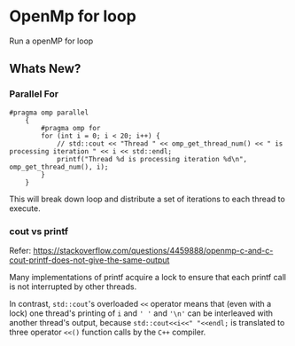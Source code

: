 # OpenMp for loop

Run a openMP for loop

## Whats New?

### Parallel For
```
#pragma omp parallel
    {
        #pragma omp for
        for (int i = 0; i < 20; i++) {
            // std::cout << "Thread " << omp_get_thread_num() << " is processing iteration " << i << std::endl;
            printf("Thread %d is processing iteration %d\n", omp_get_thread_num(), i);
        }
    }
```

This will break down loop and distribute a set of iterations to each thread to execute.

### cout vs printf

Refer: https://stackoverflow.com/questions/4459888/openmp-c-and-c-cout-printf-does-not-give-the-same-output


Many implementations of printf acquire a lock to ensure that each printf call is not interrupted by other threads.

In contrast, `std::cout`'s overloaded `<<` operator means that (even with a lock) one thread's printing of `i` and `' '` and `'\n'` can be interleaved with another thread's output, because `std::cout<<i<<" "<<endl;` is translated to three operator `<<()` function calls by the `C++` compiler.

